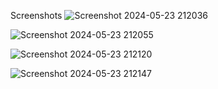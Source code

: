 Screenshots
![Screenshot 2024-05-23 212036](https://github.com/yogeshprakhar/Trauma-blog-app/assets/122036443/19050bef-2372-4ec2-b0b0-1d4bf507b1b6)

![Screenshot 2024-05-23 212055](https://github.com/yogeshprakhar/Trauma-blog-app/assets/122036443/31a2d0bb-5580-497d-aeb5-a1f74fa1b616)

![Screenshot 2024-05-23 212120](https://github.com/yogeshprakhar/Trauma-blog-app/assets/122036443/96413da2-efb3-49c2-b6bd-52409b3f1f57)

![Screenshot 2024-05-23 212147](https://github.com/yogeshprakhar/Trauma-blog-app/assets/122036443/e87e7fb8-5261-427c-836a-4a3e3b24f7c9)

